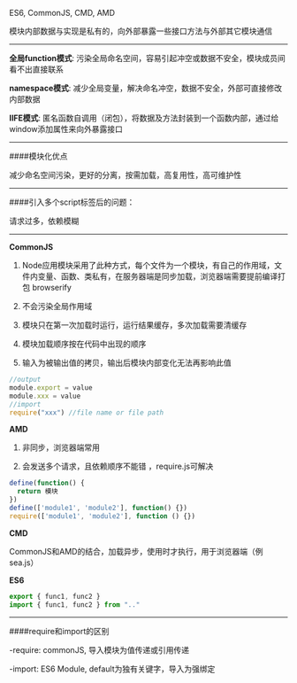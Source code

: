 ES6, CommonJS, CMD, AMD

模块内部数据与实现是私有的，向外部暴露一些接口方法与外部其它模块通信

---

**全局function模式**: 污染全局命名空间，容易引起冲空或数据不安全，模块成员间看不出直接联系

**namespace模式**: 减少全局变量，解决命名冲空，数据不安全，外部可直接修改内部数据

**IIFE模式**: 匿名函数自调用（闭包），将数据及方法封装到一个函数内部，通过给window添加属性来向外暴露接口

---

####模块化优点

减少命名空间污染，更好的分离，按需加载，高复用性，高可维护性

---

####引入多个script标签后的问题：

请求过多，依赖模糊

---

**CommonJS**

1. Node应用模块采用了此种方式，每个文件为一个模块，有自己的作用域，文件内变量、函数、类私有，在服务器端是同步加载，浏览器端需要提前编译打包 browserify

2. 不会污染全局作用域

3. 模块只在第一次加载时运行，运行结果缓存，多次加载需要清缓存

4. 模块加载顺序按在代码中出现的顺序

5. 输入为被输出值的拷贝，输出后模块内部变化无法再影响此值

``` js
//output 
module.export = value 
module.xxx = value
//import
require("xxx") //file name or file path
```

**AMD**

1. 非同步，浏览器端常用

2. 会发送多个请求，且依赖顺序不能错 ，require.js可解决

```js
define(function() { 
  return 模块
})
define(['module1', 'module2'], function() {})
require(['module1', 'module2'], function () {})
```

**CMD**

CommonJS和AMD的结合，加载异步，使用时才执行，用于浏览器端（例sea.js）

**ES6**

```js
export { func1, func2 }
import { func1, func2 } from ".."
```

---

####require和import的区别 

-require: commonJS, 导入模块为值传递或引用传递

-import: ES6 Module, default为独有关键字，导入为强绑定 